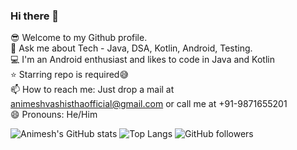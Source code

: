 ### Hi there 👋

<!--
**AnimeshVashistha/AnimeshVashistha** is a ✨ _special_ ✨ repository because its `README.md` (this file) appears on your GitHub profile.

Here are some ideas to get you started:

- 🔭 I’m currently working on ...
- 🌱 I’m currently learning ...
- 👯 I’m looking to collaborate on ...
- 🤔 I’m looking for help with ...
- 💬 Ask me about ...
- 📫 How to reach me: ...
- 😄 Pronouns: ...
- ⚡ Fun fact: ...
-->

😎 Welcome to my Github profile.<br />
💬 Ask me about Tech - Java, DSA, Kotlin, Android, Testing.<br />
💻 I'm an Android enthusiast and likes to code in Java and Kotlin <br />
⭐ Starring repo is required😅 <br />
📫 How to reach me: Just drop a mail at animeshvashisthaofficial@gmail.com or call me at +91-9871655201 <br />
😄 Pronouns: He/Him <br />

![Animesh's GitHub stats](https://github-readme-stats.vercel.app/api?username=AnimeshVashistha&show_icons=true&theme=highcontrast)
![Top Langs](https://github-readme-stats.vercel.app/api/top-langs/?username=AnimeshVashistha&layout=compact)
![GitHub followers](https://img.shields.io/github/followers/:user)




